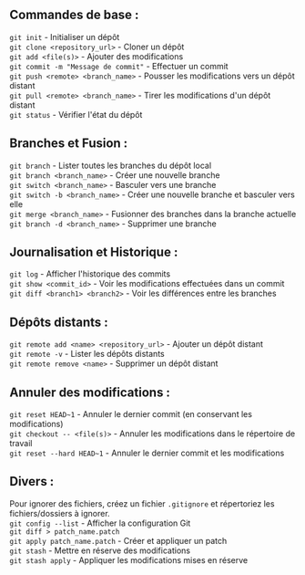 ## Commandes de base :
`git init` - Initialiser un dépôt  
`git clone <repository_url>` - Cloner un dépôt  
`git add <file(s)>` - Ajouter des modifications  
`git commit -m "Message de commit"` - Effectuer un commit  
`git push <remote> <branch_name>` - Pousser les modifications vers un dépôt distant  
`git pull <remote> <branch_name>` - Tirer les modifications d'un dépôt distant  
`git status` - Vérifier l'état du dépôt  

## Branches et Fusion :
`git branch` - Lister toutes les branches du dépôt local  
`git branch <branch_name>` - Créer une nouvelle branche  
`git switch <branch_name>` - Basculer vers une branche  
`git switch -b <branch_name>` - Créer une nouvelle branche et basculer vers elle  
`git merge <branch_name>` - Fusionner des branches dans la branche actuelle  
`git branch -d <branch_name>` - Supprimer une branche  

## Journalisation et Historique :
`git log` - Afficher l'historique des commits  
`git show <commit_id>` - Voir les modifications effectuées dans un commit  
`git diff <branch1> <branch2>` - Voir les différences entre les branches  

## Dépôts distants :
`git remote add <name> <repository_url>` - Ajouter un dépôt distant  
`git remote -v` - Lister les dépôts distants  
`git remote remove <name>` - Supprimer un dépôt distant  

## Annuler des modifications :
`git reset HEAD~1` - Annuler le dernier commit (en conservant les modifications)  
`git checkout -- <file(s)>` - Annuler les modifications dans le répertoire de travail  
`git reset --hard HEAD~1` - Annuler le dernier commit et les modifications  

## Divers :
Pour ignorer des fichiers, créez un fichier `.gitignore` et répertoriez les fichiers/dossiers à ignorer.  
`git config --list` - Afficher la configuration Git  
`git diff > patch_name.patch`  
`git apply patch_name.patch` - Créer et appliquer un patch  
`git stash` - Mettre en réserve des modifications  
`git stash apply` - Appliquer les modifications mises en réserve  